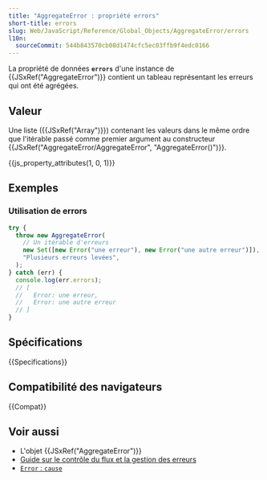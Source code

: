 ```yaml
---
title: "AggregateError : propriété errors"
short-title: errors
slug: Web/JavaScript/Reference/Global_Objects/AggregateError/errors
l10n:
  sourceCommit: 544b843570cb08d1474cfc5ec03ffb9f4edc0166
---
```


La propriété de données **`errors`** d'une instance de {{JSxRef("AggregateError")}} contient un tableau représentant les erreurs qui ont été agrégées.

## Valeur

Une liste ({{JSxRef("Array")}}) contenant les valeurs dans le même ordre que l'itérable passé comme premier argument au constructeur {{JSxRef("AggregateError/AggregateError", "AggregateError()")}}.

{{js_property_attributes(1, 0, 1)}}

## Exemples

### Utilisation de errors

```js
try {
  throw new AggregateError(
    // Un itérable d'erreurs
    new Set([new Error("une erreur"), new Error("une autre erreur")]),
    "Plusieurs erreurs levées",
  );
} catch (err) {
  console.log(err.errors);
  // [
  //   Error: une erreur,
  //   Error: une autre erreur
  // ]
}
```

## Spécifications

{{Specifications}}

## Compatibilité des navigateurs

{{Compat}}

## Voir aussi

- L'objet {{JSxRef("AggregateError")}}
- [Guide sur le contrôle du flux et la gestion des erreurs](/fr/docs/Web/JavaScript/Guide/Control_flow_and_error_handling)
- [`Error`&nbsp;: `cause`](/fr/docs/Web/JavaScript/Reference/Global_Objects/Error/cause)
